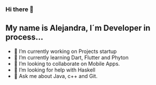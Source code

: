 ### Hi there 👋

My name is Alejandra, I´m Developer in process...
----

- 🔭 I’m currently working on Projects startup
- 🌱 I’m currently learning Dart, Flutter and Phyton
- 👯 I’m looking to collaborate on Mobile Apps.
- 🤔 I’m looking for help with Haskell
- 💬 Ask me about Java, c++ and Git.
